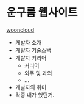 # 운구름 웹사이트

[wooncloud](https://wooncloud.com)

- 개발자 소개
- 개발자 기술스택
- 개발자 커리어
  - 커리어
  - 외주 및 과외
  - ...
- 개발자의 취미
- 각종 내가 했던거.